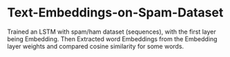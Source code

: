 # Text-Embeddings-on-Spam-Dataset

Trained an LSTM with spam/ham dataset (sequences), with the first layer being Embedding. Then Extracted word Embeddings from the Embedding layer weights and compared cosine similarity for some words.
